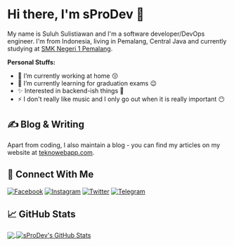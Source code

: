 # Hi there, I'm sProDev &#x1F44B;
My name is Suluh Sulistiawan and I'm a software developer/DevOps engineer. I'm from Indonesia, living in Pemalang, Central Java and currently studying at [SMK Negeri 1 Pemalang](https://github.com/smkn1pml).

**Personal Stuffs:**
- &#x1F52D; I’m currently working at home :kissing:
- &#x1F331; I’m currently learning for graduation exams :wink:
- &#x2728; Interested in backend-ish things :zany_face:
- &#x26A1; I don't really like music and I only go out when it is really important :no_mouth:

## &#x270d; Blog & Writing
Apart from coding, I also maintain a blog - you can find my articles on my website at [teknowebapp.com](https://www.teknowebapp.com/profile/4).

<!--
## &#x1F527; Technologies & Tools
[![Operating System](https://img.shields.io/badge/OS-Linux-%23FEBD16?style=for-the-badge&logoColor=white&logo=linux)](https://github.com/sProDev)
[![Code Editor](https://img.shields.io/badge/%20IDE-VS_Code-%230078d7?style=for-the-badge&logoColor=white&logo=visual-studio-code)](https://github.com/sProDev)
[![Front End](https://img.shields.io/badge/HTML5-%23e34c26?style=for-the-badge&logoColor=white&logo=html5)](https://github.com/sProDev)
[![Front End](https://img.shields.io/badge/CSS3-%23264de4?style=for-the-badge&logoColor=white&logo=css3)](https://github.com/sProDev)
[![Front End](https://img.shields.io/badge/JQuery-%230769ad?style=for-the-badge&logoColor=white&logo=jquery)](https://github.com/sProDev)
[![Front End](https://img.shields.io/badge/SCSS-%23c69?style=for-the-badge&logoColor=white&logo=sass)](https://github.com/sProDev)
[![Front End](https://img.shields.io/badge/Bootstrap-%23563d7c?style=for-the-badge&logoColor=white&logo=bootstrap)](https://github.com/sProDev)
[![Language](https://img.shields.io/badge/Code-PHP-%238993be?style=for-the-badge&logoColor=white&logo=php)](https://github.com/sProDev)
[![Language](https://img.shields.io/badge/Code-Java-%23f89820?style=for-the-badge&logoColor=white&logo=java)](https://github.com/sProDev)
[![Language](https://img.shields.io/badge/Code-JavaScript-%23f0db4f?style=for-the-badge&logoColor=white&logo=javascript)](https://github.com/sProDev)
[![Language](https://img.shields.io/badge/Code-TypeScript-%23007acc?style=for-the-badge&logoColor=white&logo=typescript)](https://github.com/sProDev)
[![Language](https://img.shields.io/badge/CodeIgniter-%23dd4814?style=for-the-badge&logoColor=white&logo=codeigniter)](https://github.com/sProDev)
[![Language](https://img.shields.io/badge/Firebase-%23FFA611?style=for-the-badge&logoColor=white&logo=firebase)](https://github.com/sProDev)
[![Language](https://img.shields.io/badge/Ionic-%23498AFF?style=for-the-badge&logoColor=white&logo=ionic)](https://github.com/sProDev)
[![Language](https://img.shields.io/badge/Angular-%23dd1b16?style=for-the-badge&logoColor=white&logo=angular)](https://github.com/sProDev)
[![Language](https://img.shields.io/badge/Shell-Bash-%234eaa25?style=for-the-badge&logoColor=white&logo=gnu-bash)](https://github.com/sProDev)
[![Language](https://img.shields.io/badge/Tools-NPM-%23FFFFFF?style=for-the-badge&logoColor=white&logo=npm)](https://github.com/sProDev)
[![Language](https://img.shields.io/badge/Tools-Git-%23f34f29?style=for-the-badge&logoColor=white&logo=git)](https://github.com/sProDev)
[![Language](https://img.shields.io/badge/Tools-MySQL-%2300758F?style=for-the-badge&logoColor=white&logo=mysql)](https://github.com/sProDev)
[![Language](https://img.shields.io/badge/Tools-SQLite3-blue?style=for-the-badge&logoColor=white&logo=sqlite)](https://github.com/sProDev)
-->

## &#x1F919; Connect With Me
[![Facebook](https://img.shields.io/badge/Facebook-%234267B2.svg?&style=for-the-badge&logo=facebook&logoColor=white)](https://www.facebook.com/suluh.sulistiawan)
[![Instagram](https://img.shields.io/badge/Instagram-%238a3ab9.svg?&style=for-the-badge&logo=instagram&logoColor=white)](https://www.instagram.com/suluh_s)
[![Twitter](https://img.shields.io/badge/Twitter-%2300acee.svg?&style=for-the-badge&logo=twitter&logoColor=white)](https://www.twitter.com/suluh_s)
[![Telegram](https://img.shields.io/badge/Telegram-%230088cc.svg?&style=for-the-badge&logo=telegram&logoColor=white)](https://t.me/suluh_s)

## &#x1f4c8; GitHub Stats
<a href="https://github.com/sProDev">
  <img align="center" src="https://github-readme-stats.vercel.app/api/top-langs/?username=sProDev&layout=compact&hide_border=true&theme=dark" />
</a>
<a href="https://github.com/sProDev">
  <img align="center" src="https://github-readme-stats.vercel.app/api?username=sProDev&count_private=true&show_icons=true&hide_border=true&custom_title=My%20Github%20Stats&include_all_commits=true&hide=issues&theme=dark" alt="sProDev's GitHub Stats" />
</a>
